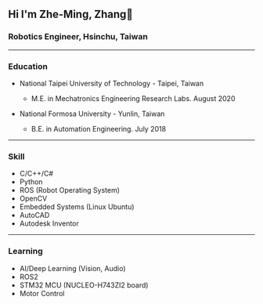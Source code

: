 ## Hi I'm Zhe-Ming, Zhang👋

### Robotics Engineer, Hsinchu, Taiwan

------

### Education
  - National Taipei University of Technology - Taipei, Taiwan
    - M.E. in Mechatronics Engineering Research Labs. August 2020

  - National Formosa University - Yunlin, Taiwan
    - B.E. in Automation Engineering. July 2018

------

### Skill
  - C/C++/C#
  - Python
  - ROS (Robot Operating System)
  - OpenCV
  - Embedded Systems (Linux Ubuntu)
  - AutoCAD
  - Autodesk Inventor

------

### Learning
  - AI/Deep Learning (Vision, Audio)
  - ROS2
  - STM32 MCU (NUCLEO-H743ZI2 board)
  - Motor Control 
